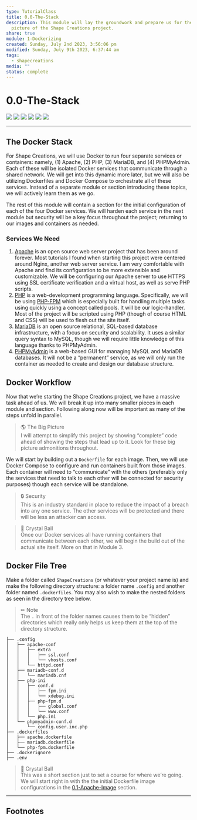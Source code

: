 ```yaml
---  
type: TutorialClass  
title: 0.0-The-Stack  
description: This module will lay the groundwork and prepare us for the big  
  picture of the Shape Creations project.  
share: true  
module: 1-Dockerizing  
created: Sunday, July 2nd 2023, 3:56:06 pm  
modified: Sunday, July 9th 2023, 6:37:44 am  
tags:  
  - shapecreations  
media: ""  
status: complete  
---  
```

  
  
# 0.0-The-Stack  
  
![](https://img.shields.io/badge/-Apache-D22128?logo=apache&logoColor=white&style=plastic) ![](https://img.shields.io/badge/-Docker-2496ED?logo=docker&logoColor=white&style=plastic) ![](https://img.shields.io/badge/-JavaScript-F7DF1E?logo=javascript&logoColor=white&style=plastic) ![](https://img.shields.io/badge/-MariaDB-003545?logo=mariadb&logoColor=white&style=plastic) ![](https://img.shields.io/badge/-PHP-777BB4?logo=php&logoColor=white&style=plastic) ![](https://img.shields.io/badge/-PHPMyAdmin-6C78AF?logo=phpmyadmin&logoColor=white&style=plastic)  
  
---  
  
## The Docker Stack  
  
For Shape Creations, we will use Docker to run four separate services or containers: namely, (1) Apache, (2) PHP, (3) MariaDB, and (4) PHPMyAdmin. Each of these will be isolated Docker services that communicate through a shared network. We will get into this dynamic more later, but we will also be utilizing Dockerfiles and Docker Compose to orchestrate all of these services. Instead of a separate module or section introducing these topics, we will actively learn them as we go.  
  
The rest of this module will contain a section for the initial configuration of each of the four Docker services. We will harden each service in the next module but security will be a key focus throughout the project; returning to our images and containers as needed.  
  
### Services We Need  
  
1. [Apache](https://httpd.apache.org/) is an open source web server project that has been around forever. Most tutorials I found when starting this project were centered around Nginx, another web server service. I am very comfortable with Apache and find its configuration to be more extensible and customizable. We will be configuring our Apache server to use HTTPS using SSL certificate verification and a virtual host, as well as serve PHP scripts.  
2. [PHP](https://www.php.net/) is a web-development programming language. Specifically, we will be using [PHP-FPM](https://www.php.net/) which is especially built for handling multiple tasks using quickly using a concept called pools. It will be our logic-handler. Most of the project will be scripted using PHP (though of course HTML and CSS) will be used to flesh out the site itself.  
3. [MariaDB](https://mariadb.com/) is an open source relational, SQL-based database infrastructure, with a focus on security and scalability. It uses a similar query syntax to MySQL, though we will require little knowledge of this language thanks to PHPMyAdmin.  
4. [PHPMyAdmin](https://www.phpmyadmin.net/) is a web-based GUI for managing MySQL and MariaDB databases. It will not be a “permanent” service, as we will only run the container as needed to create and design our database structure.  
  
## Docker Workflow  
  
Now that we’re starting the Shape Creations project, we have a massive task ahead of us. We will break it up into many smaller pieces in each module and section. Following along now will be important as many of the steps unfold in parallel.  
  
> 🌎 The Big Picture    
> I will attempt to simplify this project by showing “complete” code ahead of showing the steps that lead up to it. Look for these big picture admonitions throughout.  
  
We will start by building out a `Dockerfile` for each image. Then, we will use Docker Compose to configure and run containers built from those images. Each container will need to “communicate” with the others (preferably only the services that need to talk to each other will be connected for security purposes) though each service will be standalone.  
  
> 🔒 Security    
>This is an industry standard in place to reduce the impact of a breach into any one service. The other services will be protected and there will be less an attacker can access.  
  
> 🔮 Crystal Ball    
> Once our Docker services all have running containers that communicate between each other, we will begin the build out of the actual site itself. More on that in Module 3.  
  
## Docker File Tree  
  
Make a folder called `ShapeCreations` (or whatever your project name is) and make the following directory structure: a folder name `.config` and another folder named `.dockerfiles`. You may also wish to make the nested folders as seen in the directory tree below.  
  
> ✏ Note    
> The `.` in front of the folder names causes them to be “hidden” directories which really only helps us keep them at the top of the directory structure.  
  
```shell  
├── .config  
│   ├── apache-conf  
│   │   ├── extra  
│   │   │   ├── ssl.conf  
│   │   │   └── vhosts.conf  
│   │   └── httpd.conf  
│   ├── mariadb-conf.d  
│   │   └── mariadb.cnf  
│   ├── php-ini  
│   │   ├── conf.d  
│   │   │   ├── fpm.ini  
│   │   │   └── xdebug.ini  
│   │   ├── php-fpm.d  
│   │   │   ├── global.conf  
│   │   │   └── www.conf  
│   │   └── php.ini  
│   └── phpmyadmin-conf.d  
│       └── config.user.inc.php  
├── .dockerfiles  
│   ├── apache.dockerfile  
│   ├── mariadb.dockerfile  
│   └── php-fpm.dockerfile  
├── .dockerignore  
├── .env  
```  
  
> 🔮 Crystal Ball    
> This was a short section just to set a course for where we’re going. We will start right in with the the initial Dockerfile image configurations in the [0.1-Apache-Image](./0.1-Apache-Image.md#) section.  
  
---  
  
## Footnotes  
